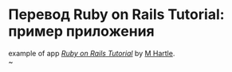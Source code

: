 # Перевод Ruby on Rails Tutorial: пример приложения

example of app
[*Ruby on Rails Tutorial*](http://railstutorial.org/)
by [M Hartle](http://michaelhartl.com/).                                                                                                        
~      
